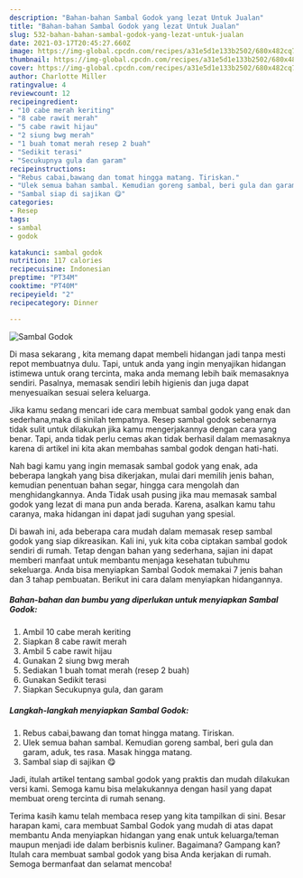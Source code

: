 ```yaml
---
description: "Bahan-bahan Sambal Godok yang lezat Untuk Jualan"
title: "Bahan-bahan Sambal Godok yang lezat Untuk Jualan"
slug: 532-bahan-bahan-sambal-godok-yang-lezat-untuk-jualan
date: 2021-03-17T20:45:27.660Z
image: https://img-global.cpcdn.com/recipes/a31e5d1e133b2502/680x482cq70/sambal-godok-foto-resep-utama.jpg
thumbnail: https://img-global.cpcdn.com/recipes/a31e5d1e133b2502/680x482cq70/sambal-godok-foto-resep-utama.jpg
cover: https://img-global.cpcdn.com/recipes/a31e5d1e133b2502/680x482cq70/sambal-godok-foto-resep-utama.jpg
author: Charlotte Miller
ratingvalue: 4
reviewcount: 12
recipeingredient:
- "10 cabe merah keriting"
- "8 cabe rawit merah"
- "5 cabe rawit hijau"
- "2 siung bwg merah"
- "1 buah tomat merah resep 2 buah"
- "Sedikit terasi"
- "Secukupnya gula dan garam"
recipeinstructions:
- "Rebus cabai,bawang dan tomat hingga matang. Tiriskan."
- "Ulek semua bahan sambal. Kemudian goreng sambal, beri gula dan garam, aduk, tes rasa. Masak hingga matang."
- "Sambal siap di sajikan 😋"
categories:
- Resep
tags:
- sambal
- godok

katakunci: sambal godok 
nutrition: 117 calories
recipecuisine: Indonesian
preptime: "PT34M"
cooktime: "PT40M"
recipeyield: "2"
recipecategory: Dinner

---
```



![Sambal Godok](https://img-global.cpcdn.com/recipes/a31e5d1e133b2502/680x482cq70/sambal-godok-foto-resep-utama.jpg)

Di masa  sekarang , kita memang dapat membeli hidangan jadi tanpa mesti repot membuatnya dulu. Tapi, untuk anda yang ingin menyajikan hidangan istimewa untuk orang tercinta, maka anda memang lebih baik memasaknya sendiri. Pasalnya, memasak sendiri lebih higienis dan juga dapat menyesuaikan sesuai selera keluarga.

Jika kamu sedang mencari ide cara membuat sambal godok yang enak dan sederhana,maka di sinilah tempatnya. Resep sambal godok  sebenarnya tidak sulit untuk dilakukan jika kamu mengerjakannya dengan cara yang benar. Tapi, anda tidak perlu cemas akan tidak berhasil dalam memasaknya 
karena di artikel ini kita akan membahas sambal godok dengan hati-hati.  



Nah bagi kamu yang ingin memasak sambal godok yang enak, ada beberapa langkah yang bisa dikerjakan, mulai dari memilih jenis bahan, kemudian penentuan bahan segar, hingga cara mengolah dan menghidangkannya. Anda Tidak usah pusing jika mau memasak sambal godok yang lezat di mana pun anda berada. Karena, asalkan kamu  tahu caranya, maka hidangan ini dapat jadi suguhan yang spesial.

Di bawah ini, ada beberapa cara mudah dalam memasak resep sambal godok yang siap dikreasikan. Kali ini, yuk kita coba ciptakan sambal godok sendiri di rumah. Tetap dengan bahan yang sederhana, sajian ini dapat memberi manfaat untuk membantu menjaga kesehatan tubuhmu sekeluarga. Anda bisa menyiapkan Sambal Godok memakai 7 jenis bahan dan 3 tahap pembuatan. Berikut ini cara dalam menyiapkan hidangannya.

<!--inarticleads1-->

##### Bahan-bahan dan bumbu yang diperlukan untuk menyiapkan Sambal Godok:

1. Ambil 10 cabe merah keriting
1. Siapkan 8 cabe rawit merah
1. Ambil 5 cabe rawit hijau
1. Gunakan 2 siung bwg merah
1. Sediakan 1 buah tomat merah (resep 2 buah)
1. Gunakan Sedikit terasi
1. Siapkan Secukupnya gula, dan garam




<!--inarticleads2-->

##### Langkah-langkah menyiapkan Sambal Godok:

1. Rebus cabai,bawang dan tomat hingga matang. Tiriskan.
1. Ulek semua bahan sambal. Kemudian goreng sambal, beri gula dan garam, aduk, tes rasa. Masak hingga matang.
1. Sambal siap di sajikan 😋




Jadi, itulah artikel tentang  sambal godok  yang praktis dan mudah dilakukan versi kami. Semoga kamu bisa melakukannya dengan hasil yang dapat membuat oreng tercinta di rumah senang. 

Terima kasih kamu telah membaca resep yang kita tampilkan di sini. Besar harapan kami, cara membuat  Sambal Godok yang mudah di atas dapat membantu Anda menyiapkan hidangan yang enak untuk keluarga/teman maupun menjadi ide dalam berbisnis kuliner. Bagaimana? Gampang kan? Itulah cara membuat sambal godok yang bisa Anda kerjakan di rumah. Semoga bermanfaat dan selamat mencoba!

